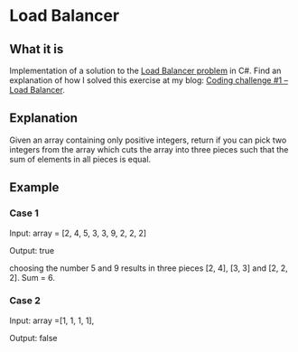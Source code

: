 # Load Balancer
## What it is
Implementation of a solution to the [Load Balancer problem](https://aonecode.com/amazon-online-assessment-load-balancer) in C#. Find an explanation of how I solved this exercise at my blog: [Coding challenge #1 – Load Balancer](https://thecoders5.wordpress.com/2020/04/18/).

## Explanation
Given an array containing only positive integers, return if you can pick two integers from the array which cuts the array into three pieces such that the sum of elements in all pieces is equal.

## Example

### Case 1

Input:  array = [2, 4, 5, 3, 3, 9, 2, 2, 2]

Output: true

choosing the number 5 and 9 results in three pieces [2, 4], [3, 3] and [2, 2, 2]. Sum = 6.

### Case 2

Input:  array =[1, 1, 1, 1],

Output: false
